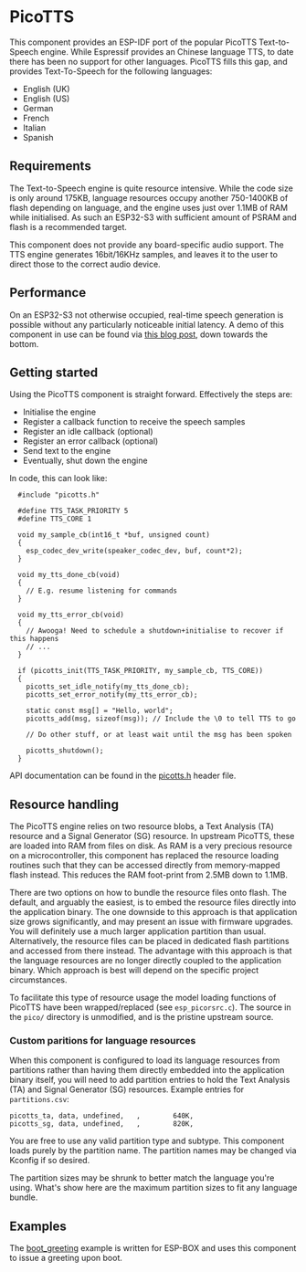 # PicoTTS

This component provides an ESP-IDF port of the popular PicoTTS Text-to-Speech engine. While Espressif provides an Chinese language TTS, to date there has been no support for other languages. PicoTTS fills this gap, and provides Text-To-Speech for the following languages:

  - English (UK)
  - English (US)
  - German
  - French
  - Italian
  - Spanish

## Requirements

The Text-to-Speech engine is quite resource intensive. While the code size is only around 175KB, language resources occupy another 750-1400KB of flash depending on language, and the engine uses just over 1.1MB of RAM while initialised. As such an ESP32-S3 with sufficient amount of PSRAM and flash is a recommended target.

This component does not provide any board-specific audio support. The TTS engine generates 16bit/16KHz samples, and leaves it to the user to direct those to the correct audio device.

## Performance

On an ESP32-S3 not otherwise occupied, real-time speech generation is possible without any particularly noticeable initial latency. A demo of this component in use can be found via [this blog post](https://dius.com.au/machine-learning-on-the-edge-speech-command-recognition/), down towards the bottom.

## Getting started

Using the PicoTTS component is straight forward. Effectively the steps are:

  - Initialise the engine
  - Register a callback function to receive the speech samples
  - Register an idle callback (optional)
  - Register an error callback (optional)
  - Send text to the engine
  - Eventually, shut down the engine

In code, this can look like:
```
  #include "picotts.h"

  #define TTS_TASK_PRIORITY 5
  #define TTS_CORE 1

  void my_sample_cb(int16_t *buf, unsigned count)
  {
    esp_codec_dev_write(speaker_codec_dev, buf, count*2);
  }

  void my_tts_done_cb(void)
  {
    // E.g. resume listening for commands
  }

  void my_tts_error_cb(void)
  {
    // Awooga! Need to schedule a shutdown+initialise to recover if this happens
    // ...
  }

  if (picotts_init(TTS_TASK_PRIORITY, my_sample_cb, TTS_CORE))
  {
    picotts_set_idle_notify(my_tts_done_cb);
    picotts_set_error_notify(my_tts_error_cb);

    static const msg[] = "Hello, world";
    picotts_add(msg, sizeof(msg)); // Include the \0 to tell TTS to go

    // Do other stuff, or at least wait until the msg has been spoken

    picotts_shutdown();
  }
```

API documentation can be found in the [picotts.h](include/picotts.h) header file.

## Resource handling

The PicoTTS engine relies on two resource blobs, a Text Analysis (TA) resource and a Signal Generator (SG) resource. In upstream PicoTTS, these are loaded into RAM from files on disk. As RAM is a very precious resource on a microcontroller, this component has replaced the resource loading routines such that they can be accessed directly from memory-mapped flash instead. This reduces the RAM foot-print from 2.5MB down to 1.1MB.

There are two options on how to bundle the resource files onto flash. The default, and arguably the easiest, is to embed the resource files directly into the application binary. The one downside to this approach is that application size grows significantly, and may present an issue with firmware upgrades. You will definitely use a much larger application partition than usual. Alternatively, the resource files can be placed in dedicated flash partitions and accessed from there instead. The advantage with this approach is that the language resources are no longer directly coupled to the application binary. Which approach is best will depend on the specific project circumstances.

To facilitate this type of resource usage the model loading functions of PicoTTS have been wrapped/replaced (see `esp_picorsrc.c`). The source in the `pico/` directory is unmodified, and is the pristine upstream source.

### Custom paritions for language resources

When this component is configured to load its language resources from partitions rather than having them directly embedded into the application binary itself, you will need to add partition entries to hold the Text Analysis (TA) and Signal Generator (SG) resources. Example entries for `partitions.csv`:

```
picotts_ta, data, undefined,   ,        640K,
picotts_sg, data, undefined,   ,        820K,
```

You are free to use any valid partition type and subtype. This component loads
purely by the partition name. The partition names may be changed via Kconfig if so desired.

The partition sizes may be shrunk to better match the language you're using. What's show here are the maximum partition sizes to fit any language bundle.

## Examples

The [boot\_greeting](examples/boot_greeting/README.md) example is written for ESP-BOX and uses this component to issue a greeting upon boot.
